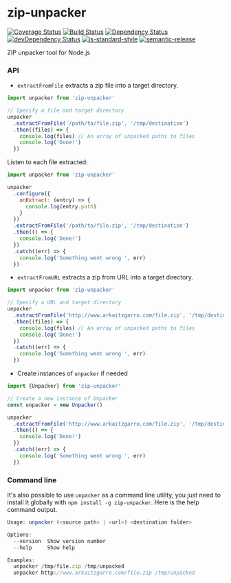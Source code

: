 # zip-unpacker

[![Coverage Status](https://coveralls.io/repos/arkaitzgarro/zip-unpacker/badge.svg?branch=master&service=github)](https://coveralls.io/github/arkaitzgarro/zip-unpacker?branch=master)
[![Build Status](https://travis-ci.org/arkaitzgarro/zip-unpacker.svg?branch=master)](https://travis-ci.org/arkaitzgarro/zip-unpacker)
[![Dependency Status](https://david-dm.org/arkaitzgarro/zip-unpacker.svg)](https://david-dm.org/arkaitzgarro/zip-unpacker)
[![devDependency Status](https://david-dm.org/arkaitzgarro/zip-unpacker/dev-status.svg)](https://david-dm.org/arkaitzgarro/zip-unpacker#info=devDependencies)
[![js-standard-style](https://img.shields.io/badge/code%20style-standard-brightgreen.svg)](http://standardjs.com/)
[![semantic-release](https://img.shields.io/badge/%20%20%F0%9F%93%A6%F0%9F%9A%80-semantic--release-e10079.svg)](https://github.com/semantic-release/semantic-release)

ZIP unpacker tool for Node.js

### API

* `extractFromFile` extracts a zip file into a target directory.

```javascript
import unpacker from 'zip-unpacker'

// Specify a file and target directory
unpacker
  .extractFromFile('/path/to/file.zip', '/tmp/destination')
  .then((files) => {
    console.log(files) // An array of unpacked paths to files
    console.log('Done!')
  })
```

Listen to each file extracted:

```javascript
import unpacker from 'zip-unpacker'

unpacker
  .configure({
    onExtract: (entry) => {
      console.log(entry.path)
    }
  })
  .extractFromFile('/path/to/file.zip', '/tmp/destination')
  .then(() => {
    console.log('Done!')
  })
  .catch((err) => {
    console.log('Something went wrong ', err)
  })
```

* `extractFromURL` extracts a zip from URL into a target directory.

```javascript
import unpacker from 'zip-unpacker'

// Specify a URL and target directory
unpacker
  .extractFromFile('http://www.arkaitzgarro.com/file.zip', '/tmp/destination')
  .then((files) => {
    console.log(files) // An array of unpacked paths to files
    console.log('Done!')
  })
  .catch((err) => {
    console.log('Something went wrong ', err)
  })
```

* Create instances of `unpacker` if needed

```javascript
import {Unpacker} from 'zip-unpacker'

// Create a new instance of Unpacker
const unpacker = new Unpacker()

unpacker
  .extractFromFile('http://www.arkaitzgarro.com/file.zip', '/tmp/destination')
  .then(() => {
    console.log('Done!')
  })
  .catch((err) => {
    console.log('Something went wrong ', err)
  })
```

### Command line

It's also possible to use `unpacker` as a command line utility, you just need to
install it globally with `npm install -g zip-unpacker`. Here is the help command
output.

```javascript
Usage: unpacker (<source path> | <url>) <destination folder>

Options:
  --version  Show version number                                       [boolean]
  --help     Show help                                                 [boolean]

Examples:
  unpacker /tmp/file.zip /tmp/unpacked
  unpacker http://www.arkaitzgarro.com/file.zip /tmp/unpacked
```
